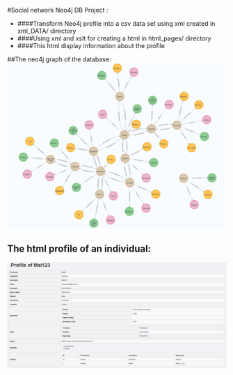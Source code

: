 #Social network Neo4j DB Project :
* ####Transform Neo4j profile into a csv data set using xml created in xml_DATA/ directory 
* ####Using xml and xslt for creating a html in html_pages/ directory
* ####This html display information about the profile

##The neo4j graph of the database:
![](DB_Noeud_Reseau.png)

## The html profile of an individual:
![](profile_html_example.png)
